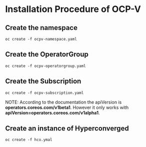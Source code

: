 # Installation Procedure of OCP-V

## Create the namespace

`oc create -f ocpv-namespace.yaml`

## Create the OperatorGroup

`oc create -f ocpv-operatorgroup.yaml`

## Create the Subscription

`oc create -f ocpv-subscription.yaml`

NOTE: According to the documentation the apiVersion is **operators.coreos.com/v1beta1**. However it only works with **apiVersion=operators.coreos.com/v1alpha1**.

## Create an instance of Hyperconverged 

`oc create -f hco.ymal`
